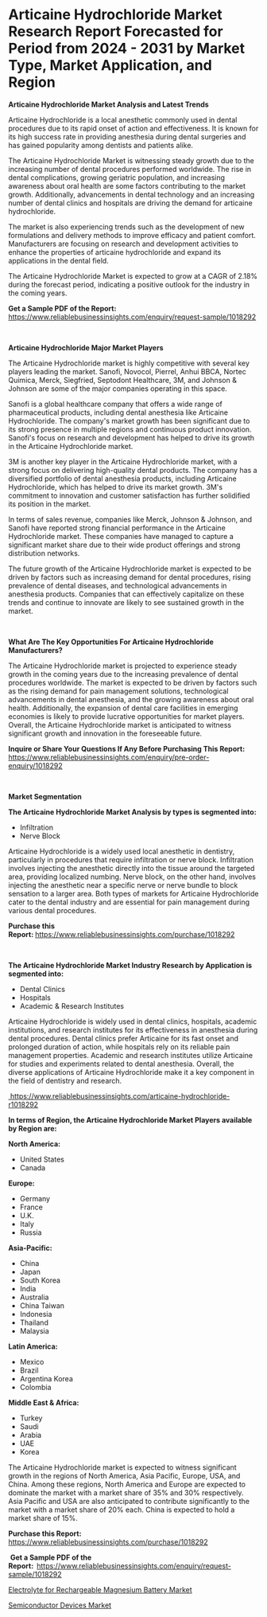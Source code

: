 <p><h1>Articaine Hydrochloride Market Research Report Forecasted for Period from 2024 -  2031 by Market Type, Market Application, and Region</h1></p><p><strong>Articaine Hydrochloride Market Analysis and Latest Trends</strong></p>
<p><p>Articaine Hydrochloride is a local anesthetic commonly used in dental procedures due to its rapid onset of action and effectiveness. It is known for its high success rate in providing anesthesia during dental surgeries and has gained popularity among dentists and patients alike.</p><p>The Articaine Hydrochloride Market is witnessing steady growth due to the increasing number of dental procedures performed worldwide. The rise in dental complications, growing geriatric population, and increasing awareness about oral health are some factors contributing to the market growth. Additionally, advancements in dental technology and an increasing number of dental clinics and hospitals are driving the demand for articaine hydrochloride.</p><p>The market is also experiencing trends such as the development of new formulations and delivery methods to improve efficacy and patient comfort. Manufacturers are focusing on research and development activities to enhance the properties of articaine hydrochloride and expand its applications in the dental field.</p><p>The Articaine Hydrochloride Market is expected to grow at a CAGR of 2.18% during the forecast period, indicating a positive outlook for the industry in the coming years.</p></p>
<p><strong>Get a Sample PDF of the Report:&nbsp;</strong> <a href="https://www.reliablebusinessinsights.com/enquiry/request-sample/1018292">https://www.reliablebusinessinsights.com/enquiry/request-sample/1018292</a></p>
<p>&nbsp;</p>
<p><strong>Articaine Hydrochloride Major Market Players</strong></p>
<p><p>The Articaine Hydrochloride market is highly competitive with several key players leading the market. Sanofi, Novocol, Pierrel, Anhui BBCA, Nortec Quimica, Merck, Siegfried, Septodont Healthcare, 3M, and Johnson & Johnson are some of the major companies operating in this space.</p><p>Sanofi is a global healthcare company that offers a wide range of pharmaceutical products, including dental anesthesia like Articaine Hydrochloride. The company's market growth has been significant due to its strong presence in multiple regions and continuous product innovation. Sanofi's focus on research and development has helped to drive its growth in the Articaine Hydrochloride market.</p><p>3M is another key player in the Articaine Hydrochloride market, with a strong focus on delivering high-quality dental products. The company has a diversified portfolio of dental anesthesia products, including Articaine Hydrochloride, which has helped to drive its market growth. 3M's commitment to innovation and customer satisfaction has further solidified its position in the market.</p><p>In terms of sales revenue, companies like Merck, Johnson & Johnson, and Sanofi have reported strong financial performance in the Articaine Hydrochloride market. These companies have managed to capture a significant market share due to their wide product offerings and strong distribution networks.</p><p>The future growth of the Articaine Hydrochloride market is expected to be driven by factors such as increasing demand for dental procedures, rising prevalence of dental diseases, and technological advancements in anesthesia products. Companies that can effectively capitalize on these trends and continue to innovate are likely to see sustained growth in the market.</p></p>
<p>&nbsp;</p>
<p><strong>What Are The Key Opportunities For Articaine Hydrochloride Manufacturers?</strong></p>
<p><p>The Articaine Hydrochloride market is projected to experience steady growth in the coming years due to the increasing prevalence of dental procedures worldwide. The market is expected to be driven by factors such as the rising demand for pain management solutions, technological advancements in dental anesthesia, and the growing awareness about oral health. Additionally, the expansion of dental care facilities in emerging economies is likely to provide lucrative opportunities for market players. Overall, the Articaine Hydrochloride market is anticipated to witness significant growth and innovation in the foreseeable future.</p></p>
<p><strong>Inquire or Share Your Questions If Any Before Purchasing This Report:</strong> <a href="https://www.reliablebusinessinsights.com/enquiry/pre-order-enquiry/1018292">https://www.reliablebusinessinsights.com/enquiry/pre-order-enquiry/1018292</a></p>
<p>&nbsp;</p>
<p><strong>Market Segmentation</strong></p>
<p><strong>The Articaine Hydrochloride Market Analysis by types is segmented into:</strong></p>
<p><ul><li>Infiltration</li><li>Nerve Block</li></ul></p>
<p><p>Articaine Hydrochloride is a widely used local anesthetic in dentistry, particularly in procedures that require infiltration or nerve block. Infiltration involves injecting the anesthetic directly into the tissue around the targeted area, providing localized numbing. Nerve block, on the other hand, involves injecting the anesthetic near a specific nerve or nerve bundle to block sensation to a larger area. Both types of markets for Articaine Hydrochloride cater to the dental industry and are essential for pain management during various dental procedures.</p></p>
<p><strong>Purchase this Report:&nbsp;</strong><a href="https://www.reliablebusinessinsights.com/purchase/1018292">https://www.reliablebusinessinsights.com/purchase/1018292</a></p>
<p>&nbsp;</p>
<p><strong>The Articaine Hydrochloride Market Industry Research by Application is segmented into:</strong></p>
<p><ul><li>Dental Clinics</li><li>Hospitals</li><li>Academic & Research Institutes</li></ul></p>
<p><p>Articaine Hydrochloride is widely used in dental clinics, hospitals, academic institutions, and research institutes for its effectiveness in anesthesia during dental procedures. Dental clinics prefer Articaine for its fast onset and prolonged duration of action, while hospitals rely on its reliable pain management properties. Academic and research institutes utilize Articaine for studies and experiments related to dental anesthesia. Overall, the diverse applications of Articaine Hydrochloride make it a key component in the field of dentistry and research.</p></p>
<p><a href="https://www.reliablebusinessinsights.com/articaine-hydrochloride-r1018292">&nbsp;https://www.reliablebusinessinsights.com/articaine-hydrochloride-r1018292</a></p>
<p><strong>In terms of Region, the Articaine Hydrochloride Market Players available by Region are:</strong></p>
<p>
    <p> <strong> North America: </strong>
        <ul>
            <li>United States</li>
            <li>Canada</li>
        </ul>
        </p> 
    <p> <strong> Europe: </strong>
        <ul>
            <li>Germany</li>
            <li>France</li>
            <li>U.K.</li>
            <li>Italy</li>
            <li>Russia</li>
        </ul>
        </p> 
    <p> <strong> Asia-Pacific: </strong>
        <ul>
            <li>China</li>
            <li>Japan</li>
            <li>South Korea</li>
            <li>India</li>
            <li>Australia</li>
            <li>China Taiwan</li>
            <li>Indonesia</li>
            <li>Thailand</li>
            <li>Malaysia</li>
        </ul>
        </p> 
    <p> <strong> Latin America: </strong>
        <ul>
            <li>Mexico</li>
            <li>Brazil</li>
            <li>Argentina Korea</li>
            <li>Colombia</li>
        </ul>
        </p> 
    <p> <strong> Middle East & Africa: </strong>
        <ul>
            <li>Turkey</li>
            <li>Saudi</li>
            <li>Arabia</li>
            <li>UAE</li>
            <li>Korea</li>
        </ul>
    </p>
    </p>
<p><p>The Articaine Hydrochloride market is expected to witness significant growth in the regions of North America, Asia Pacific, Europe, USA, and China. Among these regions, North America and Europe are expected to dominate the market with a market share of 35% and 30% respectively. Asia Pacific and USA are also anticipated to contribute significantly to the market with a market share of 20% each. China is expected to hold a market share of 15%.</p></p>
<p><strong>Purchase this Report: </strong><a href="https://www.reliablebusinessinsights.com/purchase/1018292">https://www.reliablebusinessinsights.com/purchase/1018292</a></p>
<p>&nbsp;<strong>Get a Sample PDF of the Report:&nbsp;&nbsp;</strong><a href="https://www.reliablebusinessinsights.com/enquiry/request-sample/1018292">https://www.reliablebusinessinsights.com/enquiry/request-sample/1018292</a></p>
<p><strong></strong></p>
<p><p><a href="https://www.linkedin.com/pulse/global-electrolyte-rechargeable-magnesium-battery-market-share-jqbkf?trackingId=L8q2mWAwS6iAH06NfkWUGg%3D%3D">Electrolyte for Rechargeable Magnesium Battery Market</a></p><p><a href="https://www.linkedin.com/pulse/exploring-semiconductor-devices-market-dynamics-global-hw5mc?trackingId=nxbeJd6DQe%2B5cZ1xlBXf0g%3D%3D">Semiconductor Devices Market</a></p></p>